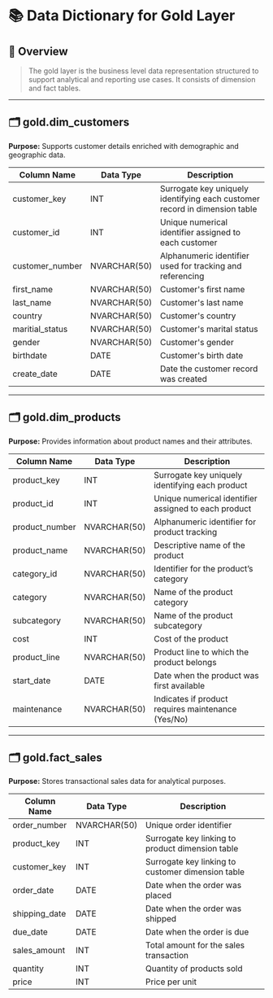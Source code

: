 # 📚 Data Dictionary for Gold Layer

## 📄 Overview
> The gold layer is the business level data representation structured to support analytical and reporting use cases. It consists of dimension and fact tables.

---

## 🗂️ gold.dim_customers

**Purpose:** Supports customer details enriched with demographic and geographic data.

| Column Name     | Data Type      | Description                                                                 |
|-----------------|----------------|-----------------------------------------------------------------------------|
| customer_key    | INT            | Surrogate key uniquely identifying each customer record in dimension table |
| customer_id     | INT            | Unique numerical identifier assigned to each customer                      |
| customer_number | NVARCHAR(50)   | Alphanumeric identifier used for tracking and referencing                  |
| first_name      | NVARCHAR(50)   | Customer's first name                                                       |
| last_name       | NVARCHAR(50)   | Customer's last name                                                        |
| country         | NVARCHAR(50)   | Customer's country                                                          |
| maritial_status | NVARCHAR(50)   | Customer's marital status                                                   |
| gender          | NVARCHAR(50)   | Customer's gender                                                           |
| birthdate       | DATE           | Customer's birth date                                                       |
| create_date     | DATE           | Date the customer record was created                                        |

---

## 🗂️ gold.dim_products

**Purpose:** Provides information about product names and their attributes.

| Column Name     | Data Type      | Description                                          |
|-----------------|----------------|------------------------------------------------------|
| product_key     | INT            | Surrogate key uniquely identifying each product      |
| product_id      | INT            | Unique numerical identifier assigned to each product |
| product_number  | NVARCHAR(50)   | Alphanumeric identifier for product tracking         |
| product_name    | NVARCHAR(50)   | Descriptive name of the product                      |
| category_id     | NVARCHAR(50)   | Identifier for the product’s category                |
| category        | NVARCHAR(50)   | Name of the product category                         |
| subcategory     | NVARCHAR(50)   | Name of the product subcategory                      |
| cost            | INT            | Cost of the product                                  |
| product_line    | NVARCHAR(50)   | Product line to which the product belongs            |
| start_date      | DATE           | Date when the product was first available            |
| maintenance     | NVARCHAR(50)   | Indicates if product requires maintenance (Yes/No)   |

---

## 🗂️ gold.fact_sales

**Purpose:** Stores transactional sales data for analytical purposes.

| Column Name   | Data Type      | Description                                                      |
|---------------|----------------|------------------------------------------------------------------|
| order_number  | NVARCHAR(50)   | Unique order identifier                                          |
| product_key   | INT            | Surrogate key linking to product dimension table                 |
| customer_key  | INT            | Surrogate key linking to customer dimension table                |
| order_date    | DATE           | Date when the order was placed                                   |
| shipping_date | DATE           | Date when the order was shipped                                  |
| due_date      | DATE           | Date when the order is due                                       |
| sales_amount  | INT            | Total amount for the sales transaction                           |
| quantity      | INT            | Quantity of products sold                                        |
| price         | INT            | Price per unit                                                   |
